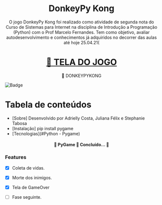 <h1 align="center">DonkeyPy Kong</h1>

<p align="center">O jogo DonkeyPy Kong foi realizado como atividade de segunda nota do Curso de Sistemas para Internet na disciplina de Introdução a Programação (Python) com o Prof Marcelo Fernandes.
Tem como objetivo, avaliar autodesenvolvimento e conhecimentos já adquiridos no decorrer das aulas até hoje 25.04.21(</p>

<h1 align="center">
    <a href="https://user-images.githubusercontent.com/41654616/116012119-01c71580-a5ff-11eb-989a-9f962540f9ba.png">🔗 TELA DO JOGO</a>
</h1>
<p align="center">🚀 DONKEYPYKONG</p>

![Badge](https://www.linkedin.com/in/adriellyfxcosta/)

Tabela de conteúdos
=================
<!--ts-->
   * [Sobre]
   Desenvolvido por Adrielly Costa, Juliana Félix e Stephanie Tabosa
   * [Instalação]
   pip install pygame
   * [Tecnologias](#Python - Pygame)
<!--te-->

<h4 align="center"> 
	🚧  PyGame 🚀 Concluído...  🚧
</h4>

### Features

- [x] Coleta de vidas.
- [x] Morte dos inimigos.
- [x] Tela de GameOver
- [ ] Fase seguinte.



